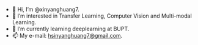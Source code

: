 - 👋 Hi, I’m @xinyanghuang7.
- 👀 I’m interested in Transfer Learning, Computer Vision and Multi-modal Learning.
- 🌱 I’m currently learning deeplearning at BUPT.
- 📫 My e-mail: hsinyanghuang7@gmail.com.

<!---
xinyanghuang7/xinyanghuang7 is a ✨ special ✨ repository because its `README.md` (this file) appears on your GitHub profile.
You can click the Preview link to take a look at your changes.
--->
